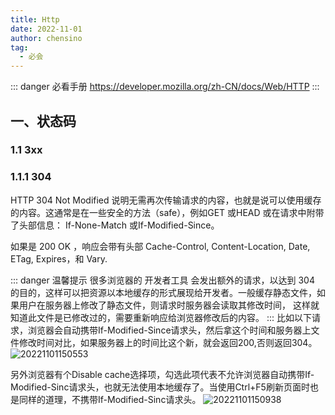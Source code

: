 ```yaml
---
title: Http
date: 2022-11-01
author: chensino
tag: 
  - 必会
---
```


::: danger 必看手册
  https://developer.mozilla.org/zh-CN/docs/Web/HTTP
:::

## 一、状态码

### 1.1 3xx

### 1.1.1 304

HTTP 304 Not Modified 说明无需再次传输请求的内容，也就是说可以使用缓存的内容。这通常是在一些安全的方法（safe），例如GET 或HEAD 或在请求中附带了头部信息： If-None-Match 或If-Modified-Since。

如果是 200 OK ，响应会带有头部 Cache-Control, Content-Location, Date, ETag, Expires，和 Vary.

::: danger 温馨提示
很多浏览器的 开发者工具 会发出额外的请求，以达到 304 的目的，这样可以把资源以本地缓存的形式展现给开发者。一般缓存静态文件，如果用户在服务器上修改了静态文件，则请求时服务器会读取其修改时间，
这样就知道此文件是已修改过的，需要重新响应给浏览器修改后的内容。
:::
比如以下请求，浏览器会自动携带If-Modified-Since请求头，然后拿这个时间和服务器上文件修改时间对比，如果服务器上的时间比这个新，就会返回200,否则返回304。
![20221101150553](https://afatpig.oss-cn-chengdu.aliyuncs.com/blog/20221101150553.png)

另外浏览器有个Disable cache选择项，勾选此项代表不允许浏览器自动携带If-Modified-Sinc请求头，也就无法使用本地缓存了。当使用Ctrl+F5刷新页面时也是同样的道理，不携带If-Modified-Sinc请求头。
![20221101150938](https://afatpig.oss-cn-chengdu.aliyuncs.com/blog/20221101150938.png)
